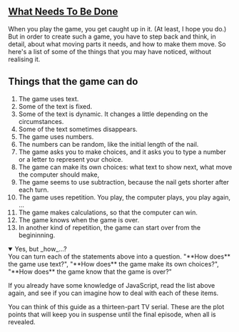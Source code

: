 <!-- What Needs to be Done -->
<section
  id="what-needs-to-be-done"
  aria-labelledby="what-needs-to-be-done"
  data-item="What Needs To Be Done"
>
  <h2><a href="#what-needs-to-be-done">What Needs To Be Done</a></h2>
  
When you play the game, you get caught up in it. (At least, I hope you do.) But in order to create such a game, you have to step back and think, in detail, about what moving parts it needs, and how to make them move. So here's a list of some of the things that you may have noticed, without realising it.

## Things that the game can do

1. The game uses text.
2. Some of the text is fixed.
3. Some of the text is dynamic. It changes a little depending on the circumstances.
4. Some of the text sometimes disappears.
5. The game uses numbers.
6. The numbers can be random, like the initial length of the nail.
7. The game asks you to make choices, and it asks you to type a number or a letter to represent your choice.
8. The game can make its own choices: what text to show next, what move the computer should make, 
9. The game seems to use subtraction, because the nail gets shorter after each turn.
10. The game uses repetition. You play, the computer plays, you play again, ...
11. The game makes calculations, so that the computer can win.
12. The game knows when the game is over.
13. In another kind of repetition, the game can start over from the begininning.

<details class="question" open>
<summary>Yes, but _how_...?</summary>
You can turn each of the statements above into a question. "**How does** the game use text?", "**How does** the game make its own choices?", "**How does** the game know that the game is over?"


If you already have some knowledge of JavaScript, read the list above again, and see if you can imagine how to deal with each of these items.

You can think of this guide as a thirteen-part TV serial. These are the plot points that will keep you in suspense until the final episode, when all is revealed.

</details>
</section>